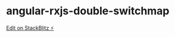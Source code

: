 # angular-rxjs-double-switchmap

[Edit on StackBlitz ⚡️](https://stackblitz.com/edit/angular-ke9jql)